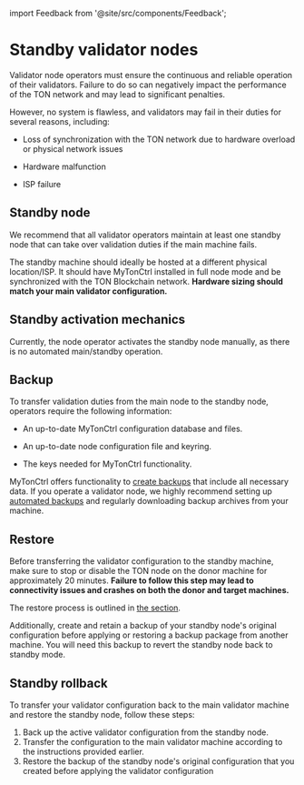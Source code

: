 import Feedback from '@site/src/components/Feedback';

# Standby validator nodes

Validator node operators must ensure the continuous and reliable operation of their validators. Failure to do so can negatively impact the performance of the TON network and may lead to significant penalties.

However, no system is flawless, and validators may fail in their duties for several reasons, including:

* Loss of synchronization with the TON network due to hardware overload or physical network issues

* Hardware malfunction

* ISP failure

## Standby node

We recommend that all validator operators maintain at least one standby node that can take over validation duties if the main machine fails.

The standby machine should ideally be hosted at a different physical location/ISP. It should have MyTonCtrl installed in full node mode and be synchronized with the TON Blockchain network. **Hardware sizing should match your main validator configuration.**

## Standby activation mechanics

Currently, the node operator activates the standby node manually, as there is no automated main/standby operation.

## Backup

To transfer validation duties from the main node to the standby node, operators require the following information:

* An up-to-date MyTonCtrl configuration database and files.

* An up-to-date node configuration file and keyring.

* The keys needed for MyTonCtrl functionality.

MyTonCtrl offers functionality to [create backups](mytonctrl-backup-restore.md) that include all necessary data. If you operate a validator node, we highly recommend setting up [automated backups](mytonctrl-backup-restore.md#automated-backup-creation) and regularly downloading backup archives from your machine.

## Restore

Before transferring the validator configuration to the standby machine, make sure to stop or disable the TON node on the donor machine for approximately 20 minutes. **Failure to follow this step may lead to connectivity issues and crashes on both the donor and target machines.**

The restore process is outlined in [the section](mytonctrl-backup-restore.md).

Additionally, create and retain a backup of your standby node's original configuration before applying or restoring a backup package from another machine. You will need this backup to revert the standby node back to standby mode.

## Standby rollback

To transfer your validator configuration back to the main validator machine and restore the standby node, follow these steps:

1. Back up the active validator configuration from the standby node.
2. Transfer the configuration to the main validator machine according to the instructions provided earlier.
3. Restore the backup of the standby node's original configuration that you created before applying the validator configuration

<Feedback />

